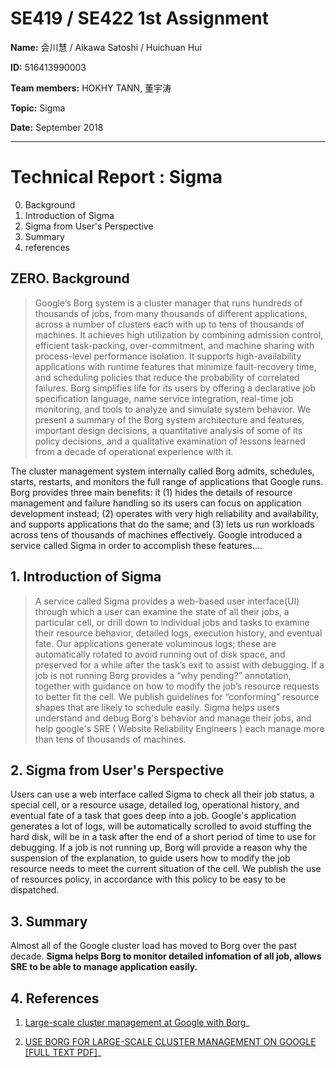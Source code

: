 # SE419 / SE422 1st Assignment
**Name:** 会川慧 / Aikawa Satoshi / Huichuan Hui

**ID:** 516413990003

**Team members:** HOKHY TANN, 董宇涛

**Topic:** Sigma 

**Date:** September 2018 


---------------------------------------------------------------------- 
# Technical Report : Sigma
0. Background
1. Introduction of Sigma
1. Sigma from User's Perspective
1. Summary
1. references
## ZERO. Background
> Google’s Borg system is a cluster manager that runs hundreds
of thousands of  jobs, from many thousands of different
applications, across a number of clusters each with up to
tens of thousands of machines.
It achieves high utilization by combining admission control,
efficient task-packing, over-commitment, and machine
sharing with process-level performance isolation. It supports
high-availability applications with runtime features that minimize
fault-recovery time, and scheduling policies that reduce
the probability of correlated failures. Borg simplifies
life for its users by offering a declarative job specification
language, name service integration, real-time job monitoring,
and tools to analyze and simulate system behavior.
We present a summary of the Borg system architecture
and features, important design decisions, a quantitative analysis
of some of its policy decisions, and a qualitative examination
of lessons learned from a decade of operational
experience with it.

The cluster management system internally called Borg admits,
schedules, starts, restarts, and monitors the full range
of applications that Google runs. Borg provides three main benefits: it (1) hides the details
of resource management and failure handling so its users can
focus on application development instead; (2) operates with
very high reliability and availability, and supports applications
that do the same; and (3) lets us run workloads across
tens of thousands of machines effectively. Google introduced a service called Sigma in order to accomplish these features....



## 1. Introduction of Sigma
>A service called Sigma provides a web-based user interface(UI) through which a user can examine the state of all
their jobs, a particular cell, or drill down to individual jobs
and tasks to examine their resource behavior, detailed logs,
execution history, and eventual fate. Our applications generate
voluminous logs; these are automatically rotated to avoid
running out of disk space, and preserved for a while after the
task’s exit to assist with debugging. If a job is not running
Borg provides a “why pending?” annotation, together with
guidance on how to modify the job’s resource requests to
better fit the cell. We publish guidelines for “conforming”
resource shapes that are likely to schedule easily.
Sigma helps users understand and debug Borg's behavior and manage their jobs, and help google's SRE ( Website Reliability Engineers ) each manage more than tens of thousands of machines.


## 2. Sigma from User's Perspective
Users can use a web interface called Sigma to check all their job status, a special cell, or a resource usage, detailed log, operational history, and eventual fate of a task that goes deep into a job. Google's application generates a lot of logs, will be automatically scrolled to avoid stuffing the hard disk, will be in a task after the end of a short period of time to use for debugging. If a job is not running up, Borg will provide a reason why the suspension of the explanation, to guide users how to modify the job resource needs to meet the current situation of the cell. We publish the use of resources policy, in accordance with this policy to be easy to be dispatched.

## 3. Summary
Almost all of the Google cluster load has moved to Borg over the past decade. 
**Sigma helps Borg to monitor detailed infomation of all job, allows SRE to be able to manage application easily.**

## 4. References
1. [Large-scale cluster management at Google with Borg](https://storage.googleapis.com/pub-tools-public-publication-data/pdf/43438.pdf)_

2. [USE BORG FOR LARGE-SCALE CLUSTER MANAGEMENT ON GOOGLE [FULL TEXT PDF]](http://www.dockermall.com/use-borg-for-large-scale-cluster-management-on-google-full-text-pdf/)_
